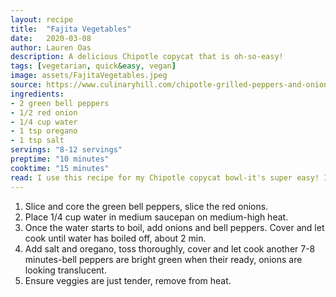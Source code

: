 ```yaml
---
layout: recipe
title:  "Fajita Vegetables"
date:   2020-03-08
author: Lauren Oas
description: A delicious Chipotle copycat that is oh-so-easy!
tags: [vegetarian, quick&easy, vegan]
image: assets/FajitaVegetables.jpeg
source: https://www.culinaryhill.com/chipotle-grilled-peppers-and-onions/#_a5y_p=1479683
ingredients:
- 2 green bell peppers
- 1/2 red onion
- 1/4 cup water
- 1 tsp oregano
- 1 tsp salt
servings: "8-12 servings"
preptime: "10 minutes"
cooktime: "15 minutes"
read: I use this recipe for my Chipotle copycat bowl-it's super easy! It works well when camping for our chicken tacos as well. It's important to remove from heat as soon as they're cooked through, as the veggies will continue to cook-and these veggies easily overcook! You can use yellow or red bell peppers, but they tend to be more sweet, which is not my preference. 
---
```

1. Slice and core the green bell peppers, slice the red onions. 
2. Place 1/4 cup water in medium saucepan on medium-high heat. 
3. Once the water starts to boil, add onions and bell peppers. Cover and let cook until water has boiled off, about 2 min. 
4. Add salt and oregano, toss thoroughly, cover and let cook another 7-8 minutes-bell peppers are bright green when their ready, onions are looking translucent. 
5. Ensure veggies are just tender, remove from heat.